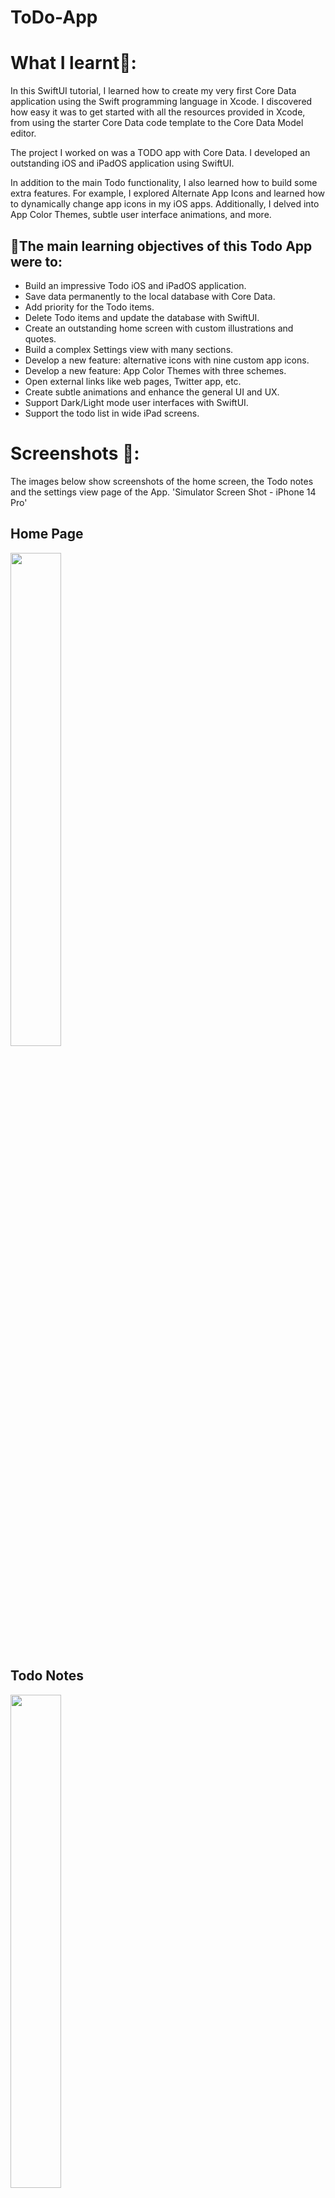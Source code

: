 # ToDo-App

# What I learnt📝:

In this SwiftUI tutorial, I learned how to create my very first Core Data application using the Swift programming language in Xcode. I discovered how easy it was to get started with all the resources provided in Xcode, from using the starter Core Data code template to the Core Data Model editor.

The project I worked on was a TODO app with Core Data. I developed an outstanding iOS and iPadOS application using SwiftUI.

In addition to the main Todo functionality, I also learned how to build some extra features. For example, I explored Alternate App Icons and learned how to dynamically change app icons in my iOS apps. Additionally, I delved into App Color Themes, subtle user interface animations, and more.

## 📓The main learning objectives of this Todo App were to: 

- Build an impressive Todo iOS and iPadOS application.
- Save data permanently to the local database with Core Data.
- Add priority for the Todo items.
- Delete Todo items and update the database with SwiftUI.
- Create an outstanding home screen with custom illustrations and quotes.
- Build a complex Settings view with many sections.
- Develop a new feature: alternative icons with nine custom app icons.
- Develop a new feature: App Color Themes with three schemes.
- Open external links like web pages, Twitter app, etc.
- Create subtle animations and enhance the general UI and UX.
- Support Dark/Light mode user interfaces with SwiftUI.
- Support the todo list in wide iPad screens.

# Screenshots 📱:

The images below show screenshots of the home screen, the Todo notes and the settings view page of the App. 'Simulator Screen Shot - iPhone 14 Pro'

## Home Page

<img src="https://github.com/McGavin20/ToDo-App/assets/86229307/28f9a138-dd89-4189-9554-613df89c5962.png" width = "40%" height = "45%">

## Todo Notes

<img src="https://github.com/McGavin20/ToDo-App/assets/86229307/f0b41c72-210a-4b40-a80d-bd98153f903b.png" width = "40%" height = "45%">

## Settings View 

<img src="https://github.com/McGavin20/ToDo-App/assets/86229307/ff41f003-6dc1-4ea1-b237-e0bde4150554.png" width = "40%" height = "45%">
